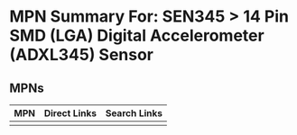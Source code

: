 



# MPN Summary For: SEN345 > 14 Pin SMD (LGA) Digital Accelerometer (ADXL345) Sensor

## MPNs
  

|MPN|Direct Links|Search Links|
| :--- | :--- | :--- |
||||

